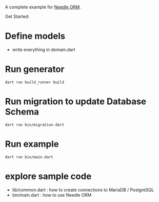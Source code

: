A complete example for [Needle ORM](https://pub.dev/packages/needle_orm).

Get Started:

# Define models

* write everything in domain.dart

# Run generator

    dart run build_runner build

# Run migration to update Database Schema

    dart run bin/migration.dart

# Run example

    dart run bin/main.dart

# explore sample code 

- lib/common.dart : how to create connections to MariaDB / PostgreSQL
- bin/main.dart : how to use Needle ORM